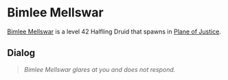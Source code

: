 # Bimlee Mellswar



[Bimlee Mellswar](/npc/201387) is a level 42 Halfling Druid that spawns in [Plane of Justice](/zone/201).








## Dialog

>*Bimlee Mellswar glares at you and does not respond.*